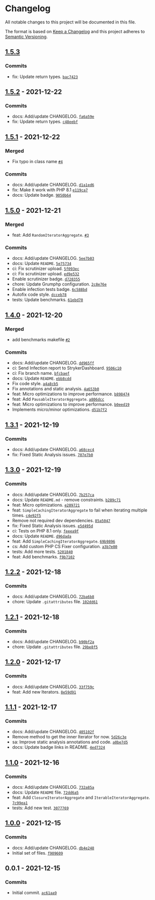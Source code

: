 # Changelog

All notable changes to this project will be documented in this file.

The format is based on [Keep a Changelog](https://keepachangelog.com/en/1.0.0/)
and this project adheres to [Semantic Versioning](https://semver.org/spec/v2.0.0.html).

## [1.5.3](https://github.com/loophp/iterators/compare/1.5.2...1.5.3)

### Commits

- fix: Update return types. [`bac7423`](https://github.com/loophp/iterators/commit/bac7423211133ec9f1f7a778fdc3954e626d263e)

## [1.5.2](https://github.com/loophp/iterators/compare/1.5.1...1.5.2) - 2021-12-22

### Commits

- docs: Add/update CHANGELOG. [`fa6a59e`](https://github.com/loophp/iterators/commit/fa6a59edfd2e6d41a6b9d4b5e41942121e3a8a75)
- fix: Update return types. [`c48eebf`](https://github.com/loophp/iterators/commit/c48eebf18c2638997dbb59ecc2b2b41a9e7fb3ea)

## [1.5.1](https://github.com/loophp/iterators/compare/1.5.0...1.5.1) - 2021-12-22

### Merged

- Fix typo in class name [`#4`](https://github.com/loophp/iterators/pull/4)

### Commits

- docs: Add/update CHANGELOG. [`d1a1ed6`](https://github.com/loophp/iterators/commit/d1a1ed6efe3af84c203c010509f938a44af446c0)
- fix: Make it work with PHP 8.1 [`e119ca7`](https://github.com/loophp/iterators/commit/e119ca73c788aebe1f1c49bdd8b136db9afdf3f4)
- docs: Update badge. [`9050b64`](https://github.com/loophp/iterators/commit/9050b64f1b5de597f6480ea680ccf554c7b5fb4c)

## [1.5.0](https://github.com/loophp/iterators/compare/1.4.0...1.5.0) - 2021-12-21

### Merged

- feat: Add `RandomIteratorAggregate`. [`#3`](https://github.com/loophp/iterators/pull/3)

### Commits

- docs: Add/update CHANGELOG. [`5ee7b03`](https://github.com/loophp/iterators/commit/5ee7b033a29ec401eb5f9ed5be036b1a971fb730)
- docs: Update `README`. [`5e75734`](https://github.com/loophp/iterators/commit/5e75734408ef3c2b9dbe5f4c67074ca9058b49f5)
- ci: Fix scrutinizer upload. [`5f093ec`](https://github.com/loophp/iterators/commit/5f093ece0a625c186bd6108277d6950b7654a38c)
- ci: Fix scrutinizer upload. [`ed9e532`](https://github.com/loophp/iterators/commit/ed9e532797cf8c393d439b61f4451bc3da35b3ee)
- Enable scrutinizer badge. [`d720355`](https://github.com/loophp/iterators/commit/d720355681692205a5413a19c851e9964f348848)
- chore: Update Grumphp configuration. [`2c8e76e`](https://github.com/loophp/iterators/commit/2c8e76e08b4661af23fc56b3efbdd7bd526ae20e)
- Enable infection tests badge. [`6c588bd`](https://github.com/loophp/iterators/commit/6c588bde808513721d4e63cac7d38f38e8db9279)
- Autofix code style. [`dcceb78`](https://github.com/loophp/iterators/commit/dcceb78d3dd7918ab5703a86052cdb8f06fda741)
- tests: Update benchmarks. [`61ebd70`](https://github.com/loophp/iterators/commit/61ebd70a6b04121797ce532a23f8386cf390b804)

## [1.4.0](https://github.com/loophp/iterators/compare/1.3.1...1.4.0) - 2021-12-20

### Merged

- add benchmarks makefile [`#2`](https://github.com/loophp/iterators/pull/2)

### Commits

- docs: Add/update CHANGELOG. [`dd965ff`](https://github.com/loophp/iterators/commit/dd965ffb0b6da0a740dd410bb4cb82cd393db584)
- ci: Send Infection report to StrykerDashboard. [`9506c10`](https://github.com/loophp/iterators/commit/9506c10bc7ce968f80aeb846bdd93fd3a74f46e1)
- ci: Fix branch name. [`bfcbaef`](https://github.com/loophp/iterators/commit/bfcbaef731b896131b6429d45bdeabe3259fc729)
- docs: Update `README`. [`ebb8cdd`](https://github.com/loophp/iterators/commit/ebb8cdd0d14183dcf35a97c7fb4a595e06950626)
- Fix code style. [`a4a8cb5`](https://github.com/loophp/iterators/commit/a4a8cb5ffbd9d2dcd51460a7847c708eac14128d)
- Fix annotations and static analysis. [`4a653b0`](https://github.com/loophp/iterators/commit/4a653b0f038b4948ef9d0d1a2e5970ba25e37034)
- feat: Micro optimizations to improve performance. [`b898474`](https://github.com/loophp/iterators/commit/b8984749efc2c688417b46cbaad2ad663d326b51)
- feat: Add `PausableIteratorAggregate`. [`a806dcc`](https://github.com/loophp/iterators/commit/a806dccd83a09725019d4c1899d52095d3d8477c)
- feat: Micro optimizations to improve performance. [`b0eed19`](https://github.com/loophp/iterators/commit/b0eed19123f805a16271dd4f64923302010d1505)
- Implements micro/minor optimizations. [`d51b7f2`](https://github.com/loophp/iterators/commit/d51b7f2cbe4dc35ab66cff951e020ae9a5d9a841)

## [1.3.1](https://github.com/loophp/iterators/compare/1.3.0...1.3.1) - 2021-12-19

### Commits

- docs: Add/update CHANGELOG. [`a68cec4`](https://github.com/loophp/iterators/commit/a68cec44b18ed1ef1227e3475e533df77b5e3f45)
- fix: Fixed Static Analysis issues. [`707e7b0`](https://github.com/loophp/iterators/commit/707e7b0195bf77aacba9971a618bb35f683dd07e)

## [1.3.0](https://github.com/loophp/iterators/compare/1.2.2...1.3.0) - 2021-12-19

### Commits

- docs: Add/update CHANGELOG. [`7b257ca`](https://github.com/loophp/iterators/commit/7b257ca97e209f8d7c925d78628fd9d3dca1e6a7)
- docs: Update `README.md` - remove constraints. [`b289c71`](https://github.com/loophp/iterators/commit/b289c71b0c960f846e191b3efe83bc31464ccbea)
- feat: Micro optimizations. [`e209721`](https://github.com/loophp/iterators/commit/e20972178d859c15f1a1d33a9cc7a10b77d2b580)
- feat: `SimpleCachingIteratorAggregate` to fail when iterating multiple times. [`c4e92f5`](https://github.com/loophp/iterators/commit/c4e92f521d6b9c882008321e805e8ff0c68011d2)
- Remove not required dev dependencies. [`85a5047`](https://github.com/loophp/iterators/commit/85a5047aa4b4d618559bca3ff17d1144a2c9583d)
- fix: Fixed Static Analysis issues. [`e5d495d`](https://github.com/loophp/iterators/commit/e5d495de89ea2121d11d8a391f23bf4379c7e1e8)
- ci: Tests on PHP 8.1 only. [`feeea9f`](https://github.com/loophp/iterators/commit/feeea9f094659e43f68e7ba7302a5642d96b6118)
- docs: Update `README`. [`d96dada`](https://github.com/loophp/iterators/commit/d96dada81c1b910906b39d5bf6798045190e41bf)
- feat: Add `SimpleCachingIteratorAggregate`. [`69b9896`](https://github.com/loophp/iterators/commit/69b9896a7dbb04f72a5378ee3d0919669e54e2fa)
- cs: Add custom PHP CS Fixer configuration. [`a3b7e80`](https://github.com/loophp/iterators/commit/a3b7e80d0b69b3d8f67243b0adb7ec634d04b0d0)
- tests: Add more tests. [`5201840`](https://github.com/loophp/iterators/commit/5201840a96df0e277855fd6c153a2ba640d518b3)
- feat: Add benchmarks. [`f9b7102`](https://github.com/loophp/iterators/commit/f9b7102cec73ee337143ecdf9a07602c75c9f716)

## [1.2.2](https://github.com/loophp/iterators/compare/1.2.1...1.2.2) - 2021-12-18

### Commits

- docs: Add/update CHANGELOG. [`72ba6b8`](https://github.com/loophp/iterators/commit/72ba6b863acce2166342114ba6061ec83f66681e)
- chore: Update `.gitattributes` file. [`102dd61`](https://github.com/loophp/iterators/commit/102dd6115059aa08a382d1d1fa1ea806dbee3e74)

## [1.2.1](https://github.com/loophp/iterators/compare/1.2.0...1.2.1) - 2021-12-18

### Commits

- docs: Add/update CHANGELOG. [`b90bf2a`](https://github.com/loophp/iterators/commit/b90bf2a5282274e2f5442b473eac7cdc281f7120)
- chore: Update `.gitattributes` file. [`29be8f5`](https://github.com/loophp/iterators/commit/29be8f5b2f27451b0db90130158f08c13efa7fd0)

## [1.2.0](https://github.com/loophp/iterators/compare/1.1.1...1.2.0) - 2021-12-17

### Commits

- docs: Add/update CHANGELOG. [`33f759c`](https://github.com/loophp/iterators/commit/33f759c530783bef37ba981d16c295178e1765f0)
- feat: Add new Iterators. [`8e59d91`](https://github.com/loophp/iterators/commit/8e59d913651925c77f148ad0430109861a3a3d19)

## [1.1.1](https://github.com/loophp/iterators/compare/1.1.0...1.1.1) - 2021-12-17

### Commits

- docs: Add/update CHANGELOG. [`405102f`](https://github.com/loophp/iterators/commit/405102fa1b92d8d1a1b5fd599ac9a40e24390a69)
- Remove method to get the inner Iterator for now. [`5d26c3e`](https://github.com/loophp/iterators/commit/5d26c3e7b153ca895ceb997f9993e47d4f1ea000)
- sa: Improve static analysis annotations and code. [`a0be7d5`](https://github.com/loophp/iterators/commit/a0be7d555b0b5c2cf9f432b49721e60224507913)
- docs: Update badge links in README. [`4ed7324`](https://github.com/loophp/iterators/commit/4ed73248519fb357e397c6425f0b7df5516bb29a)

## [1.1.0](https://github.com/loophp/iterators/compare/1.0.0...1.1.0) - 2021-12-16

### Commits

- docs: Add/update CHANGELOG. [`732a85a`](https://github.com/loophp/iterators/commit/732a85a40a47b114763b99b614809cf300d22db6)
- docs: Update `README` file. [`72dd6a5`](https://github.com/loophp/iterators/commit/72dd6a51a2c74dd5870d53995665e6fd3cfa1298)
- feat: Add `ClosureIteratorAggregate` and `IterableIteratorAggregate`. [`7c99ea1`](https://github.com/loophp/iterators/commit/7c99ea1c962e3dbd533803b9d502ccfb584b9968)
- tests: Add new test. [`3077769`](https://github.com/loophp/iterators/commit/3077769ff96566d11554b606dfc48d9c44d71b88)

## [1.0.0](https://github.com/loophp/iterators/compare/0.0.1...1.0.0) - 2021-12-15

### Commits

- docs: Add/update CHANGELOG. [`db4e248`](https://github.com/loophp/iterators/commit/db4e248cb82e74d0e07005f9a9f41f3c95ddf42b)
- Initial set of files. [`f909609`](https://github.com/loophp/iterators/commit/f9096092df23de3eccf86f6cf61eb83f8e5b2d77)

## 0.0.1 - 2021-12-15

### Commits

- Initial commit. [`ac61aa9`](https://github.com/loophp/iterators/commit/ac61aa98ed97418835beb969f515018c8e85a573)
